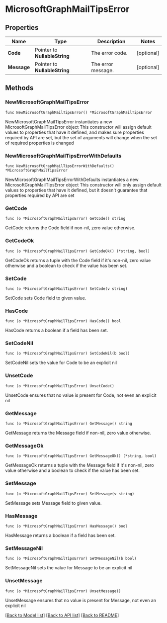 # MicrosoftGraphMailTipsError

## Properties

Name | Type | Description | Notes
------------ | ------------- | ------------- | -------------
**Code** | Pointer to **NullableString** | The error code. | [optional] 
**Message** | Pointer to **NullableString** | The error message. | [optional] 

## Methods

### NewMicrosoftGraphMailTipsError

`func NewMicrosoftGraphMailTipsError() *MicrosoftGraphMailTipsError`

NewMicrosoftGraphMailTipsError instantiates a new MicrosoftGraphMailTipsError object
This constructor will assign default values to properties that have it defined,
and makes sure properties required by API are set, but the set of arguments
will change when the set of required properties is changed

### NewMicrosoftGraphMailTipsErrorWithDefaults

`func NewMicrosoftGraphMailTipsErrorWithDefaults() *MicrosoftGraphMailTipsError`

NewMicrosoftGraphMailTipsErrorWithDefaults instantiates a new MicrosoftGraphMailTipsError object
This constructor will only assign default values to properties that have it defined,
but it doesn't guarantee that properties required by API are set

### GetCode

`func (o *MicrosoftGraphMailTipsError) GetCode() string`

GetCode returns the Code field if non-nil, zero value otherwise.

### GetCodeOk

`func (o *MicrosoftGraphMailTipsError) GetCodeOk() (*string, bool)`

GetCodeOk returns a tuple with the Code field if it's non-nil, zero value otherwise
and a boolean to check if the value has been set.

### SetCode

`func (o *MicrosoftGraphMailTipsError) SetCode(v string)`

SetCode sets Code field to given value.

### HasCode

`func (o *MicrosoftGraphMailTipsError) HasCode() bool`

HasCode returns a boolean if a field has been set.

### SetCodeNil

`func (o *MicrosoftGraphMailTipsError) SetCodeNil(b bool)`

 SetCodeNil sets the value for Code to be an explicit nil

### UnsetCode
`func (o *MicrosoftGraphMailTipsError) UnsetCode()`

UnsetCode ensures that no value is present for Code, not even an explicit nil
### GetMessage

`func (o *MicrosoftGraphMailTipsError) GetMessage() string`

GetMessage returns the Message field if non-nil, zero value otherwise.

### GetMessageOk

`func (o *MicrosoftGraphMailTipsError) GetMessageOk() (*string, bool)`

GetMessageOk returns a tuple with the Message field if it's non-nil, zero value otherwise
and a boolean to check if the value has been set.

### SetMessage

`func (o *MicrosoftGraphMailTipsError) SetMessage(v string)`

SetMessage sets Message field to given value.

### HasMessage

`func (o *MicrosoftGraphMailTipsError) HasMessage() bool`

HasMessage returns a boolean if a field has been set.

### SetMessageNil

`func (o *MicrosoftGraphMailTipsError) SetMessageNil(b bool)`

 SetMessageNil sets the value for Message to be an explicit nil

### UnsetMessage
`func (o *MicrosoftGraphMailTipsError) UnsetMessage()`

UnsetMessage ensures that no value is present for Message, not even an explicit nil

[[Back to Model list]](../README.md#documentation-for-models) [[Back to API list]](../README.md#documentation-for-api-endpoints) [[Back to README]](../README.md)


